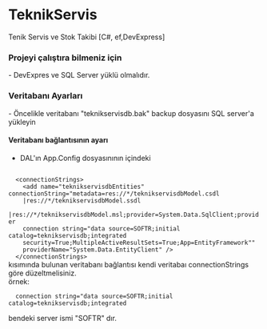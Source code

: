 # TeknikServis
Tenik Servis ve Stok Takibi [C#, ef,DevExpress]

<h3> Projeyi çalıştıra bilmeniz için </h3>
- DevExpres ve SQL Server yüklü olmalıdır.


<h3> Veritabanı Ayarları </h3>
- Öncelikle veritabanı "teknikservisdb.bak" backup dosyasını SQL server'a yükleyin

<h4> Veritabanı bağlantısının ayarı </h4>

- DAL'ın App.Config dosyasınının içindeki 

<code>
  &lt;connectionStrings&gt;
    &lt;add name="teknikservisdbEntities" connectionString="metadata=res://*/teknikservisdbModel.csdl
    |res://*/teknikservisdbModel.ssdl
    |res://*/teknikservisdbModel.msl;provider=System.Data.SqlClient;provider 
    connection string=&quot;data source=SOFTR;initial catalog=teknikservisdb;integrated 
    security=True;MultipleActiveResultSets=True;App=EntityFramework&quot;" 
    providerName="System.Data.EntityClient" /&gt;
  &lt;/connectionStrings&gt;
</code>
kısımında bulunan veritabanı bağlantısı kendi veritabaı connectionStrings göre düzeltmelisiniz.
<br />
örnek:
<br />
<code>
  connection string=&quot;data source=SOFTR;initial catalog=teknikservisdb;integrated 
</code>

bendeki server ismi "SOFTR" dır.
